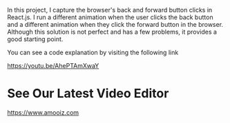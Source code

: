In this project, I capture the browser's back and forward button clicks in React.js. I run a different animation when the user clicks the back button and a different animation when they click the forward button in the browser. Although this solution is not perfect and has a few problems, it provides a good starting point.

You can see a code explanation by visiting the following link

https://youtu.be/AhePTAmXwaY


# See Our Latest Video Editor
https://www.amooiz.com

